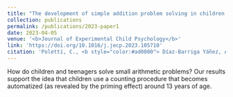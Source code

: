 ```yaml
---
title: "The development of simple addition problem solving in children:Reliance on automatized counting or memory retrieval depends on both expertise and problemsize"
collection: publications
permalink: /publications/2023-paper1
date: 2023-04-05
venue: '<b>Journal of Experimental Child Psychology</b>'
link: 'https://doi.org/10.1016/j.jecp.2023.105710'
citation: 'Poletti, C., <b style="color:#ad0000"> Díaz-Barriga Yáñez, A.</b>, Prado, J., & Thevenot, C. (2023). &quot;The development of simple addition problem solving in children: Reliance on automatized counting or memory retrieval depends on both expertise and problem size. &quot; <i>Journal of Experimental Child Psychology</i>, 234. https://doi.org/10.1016/j.jecp.2023.105710'
---
```

How do children and teenagers solve small arithmetic problems? Our results support the idea that children use a counting procedure that becomes automatized (as revealed by the priming effect) around 13 years of age.

